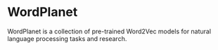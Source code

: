 # WordPlanet
WordPlanet is a collection of pre-trained Word2Vec models for natural language processing tasks and research.
